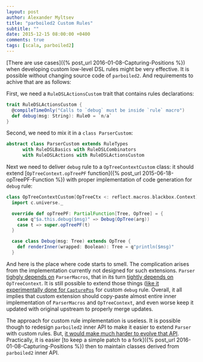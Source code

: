```yaml
---
layout: post
author: Alexander Myltsev
title: "parboiled2 Custom Rules"
subtitle: ""
date: 2015-12-15 08:00:00 +0400
comments: true
tags: [scala, parboiled2]
---
```


[There are use cases]({% post_url 2016-01-08-Capturing-Positions %}) when developing custom low-level DSL rules might be very effective. It is possible without changing source code of `parboiled2`. And requirements to achive that are as follows:

First, we need a `RuleDSLActionsCustom` trait that contains rules declarations:

```scala
trait RuleDSLActionsCustom {
  @compileTimeOnly("Calls to `debug` must be inside `rule` macro")
  def debug(msg: String): Rule0 = `n/a`
}
```

Second, we need to mix it in a `class ParserCustom`:

```scala
abstract class ParserCustom extends RuleTypes
      with RuleDSLBasics with RuleDSLCombinators
      with RuleDSLActions with RuleDSLActionsCustom
```

Next we need to deliver `debug` rule to a `OpTreeContextCustom` class: it should extend [`OpTreeContext.opTreePF` function]({% post_url 2015-06-18-opTreePF-Function %}) with proper implementation of code generation for `debug` rule:

```scala
class OpTreeContextCustom[OpTreeCtx <: reflect.macros.blackbox.Context](val c1: OpTreeCtx) extends OpTreeContext[OpTreeCtx](c1) {
  import c.universe._

  override def opTreePF: PartialFunction[Tree, OpTree] = {
    case q"$a.this.debug($msg)" => Debug(OpTree(arg))
    case t => super.opTreePF(t)
  }

  case class Debug(msg: Tree) extends OpTree {
    def renderInner(wrapped: Boolean): Tree = q"println($msg)"
  }
```

And here is the place where code starts to smell. The complication arises from the implementation currently not designed for such extensions. `Parser` [tighgly depends on](https://github.com/sirthias/parboiled2/blob/release-2.1/parboiled-core/src/main/scala/org/parboiled2/Parser.scala#L37-L46) `ParserMacros`, that in its turn [tightly depends on](https://github.com/sirthias/parboiled2/blob/release-2.1/parboiled-core/src/main/scala/org/parboiled2/Parser.scala#L661) `OpTreeContext`. It is still possible to extend those things ([like it experimentally done for `CapturePos`](https://github.com/GlobalNamesArchitecture/gnparser/commit/3db444c3aec0e30de25a980941446d204c13f1c8) for custom `debug` rule. Overall, it all implies that custom extension should copy-paste almost entire inner implementation of `ParserMacros` and `OpTreeContext`, and even worse keep it updated with original upstream to properly merge updates.

The approach for custom rule implementation is useless. It is possible though to redesign `parboiled2` inner API to make it easier to extend `Parser` with custom rules. But, [it would make much harder to evolve that API](https://groups.google.com/forum/#!searchin/parboiled-user/custom/parboiled-user/RlnEDa5DuuY/YCjQCkw1pOYJ). Practically, it is easier [to keep a simple patch to a fork]({% post_url 2016-01-08-Capturing-Positions %}) then to maintain classes derived from `parboiled2` inner API.
